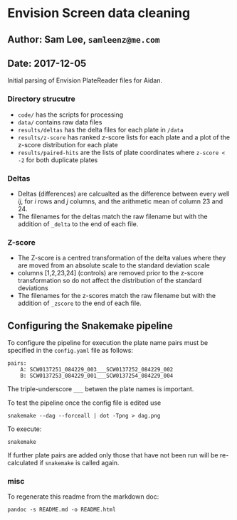 # Envision Screen data cleaning

## Author: Sam Lee, `samleenz@me.com`
## Date: 2017-12-05

Initial parsing of Envision PlateReader files for Aidan.

### Directory strucutre

* `code/` has the scripts for processing
* `data/` contains raw data files
* `results/deltas` has the delta files for each plate in `/data`
* `results/z-score` has ranked z-score lists for each plate and a plot of the z-score distribution for each plate
* `results/paired-hits` are the lists of plate coordinates where `z-score < -2` for both duplicate plates

### Deltas

* Deltas (differences) are calcualted as the difference between every well *ij*, for *i* rows and *j* columns, and the arithmetic mean of column 23 and 24. 
* The filenames for the deltas match the raw filename but with the addition of `_delta` to the end of each file.

### Z-score

* The Z-score is a centred transformation of the delta values where they are moved from an absolute scale to the standard deviation scale
* columns [1,2,23,24] (controls) are removed prior to the z-score transformation so do not affect the distribution of the standard deviations
* The filenames for the z-scores match the raw filename but with the addition of `_zscore` to the end of each file.


## Configuring the Snakemake pipeline

To configure the pipeline for execution the plate name pairs must be specified in the `config.yaml` file as follows:

```
pairs:
    A: SCW0137251_084229_003___SCW0137252_084229_002
    B: SCW0137253_084229_001___SCW0137254_084229_004

```

The triple-underscore `___` betwen the plate names is important.

To test the pipeline once the config file is edited use

```
snakemake --dag --forceall | dot -Tpng > dag.png
```

To execute:

```
snakemake
```

If further plate pairs are added only those that have not been run will be re-calculated if `snakemake` is called again.


### misc

To regenerate this readme from the markdown doc:

```
pandoc -s README.md -o README.html
```